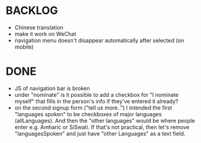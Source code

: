 BACKLOG
=======

* Chinese translation
* make it work on WeChat
* navigation menu doesn't disappear automatically after selected (on mobile)

DONE
====

* JS of navigation bar is broken
* under "nominate" is it possible to add a checkbox for "I nominate myself" that fills in the person's info if they've entered it already?
* on the second signup form ("tell us more..") I intended the first "languages spoken" to be checkboxes of major languages (allLanguages). And then the "other languages" would be where people enter e.g. Amharic or SiSwati. If that's not practical, then let's remove "languagesSpoken" and just have "other Languages" as a text field.
